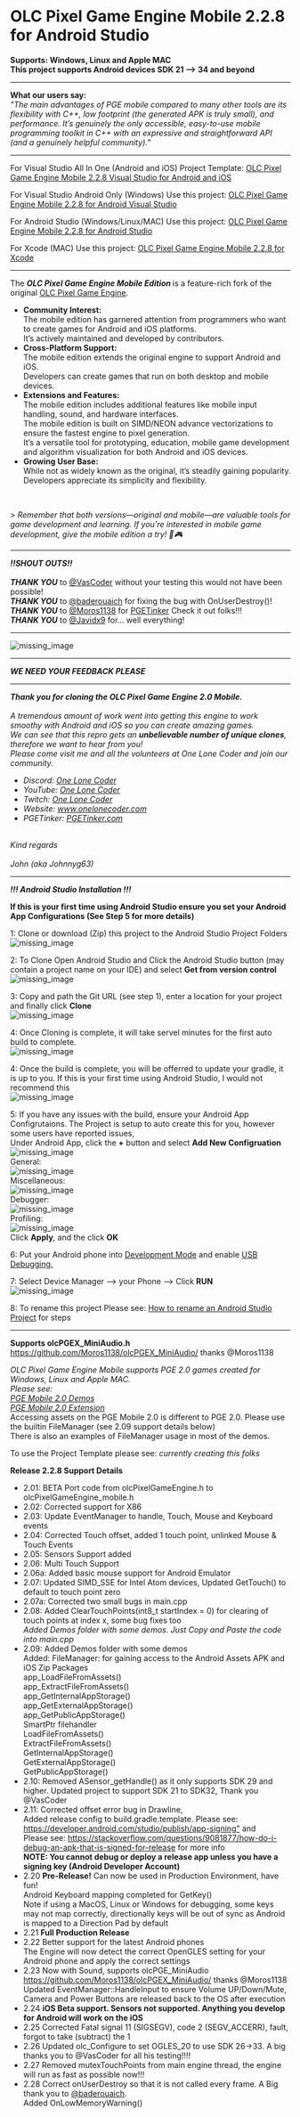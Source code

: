 # OLC Pixel Game Engine Mobile 2.2.8 for Android Studio
<p>
	<b>Supports: Windows, Linux and Apple MAC</b><br/>
	<b>This project supports Android devices SDK 21 --> 34 and beyond</b>
</p>
<hr/>
<p><b>What our users say:</b><br>
<i>"The main advantages of PGE mobile compared to many other tools are its flexibility with C++, low footprint (the generated APK is truly small), and performance. It’s genuinely the only accessible, easy-to-use mobile programming toolkit in C++ with an expressive and straightforward API (and a genuinely helpful community)."</i></p>
<hr/>
<p>For Visual Studio All In One (Android and iOS) Project Template: <a href="https://github.com/Johnnyg63/OLCPGEMobileVisualStudio">OLC Pixel Game Engine Mobile 2.2.8 Visual Studio for Android and iOS</a></p>
<p>For Visual Studio Android Only (Windows) Use this project: <a href="https://github.com/Johnnyg63/OLCPGEMobileVisualStudio_Android">OLC Pixel Game Engine Mobile 2.2.8 for Android Visual Studio</a></p>
<p>For Android Studio (Windows/Linux/MAC) Use this project: <a href="https://github.com/Johnnyg63/OLCPGEMobile_AndroidStudio">OLC Pixel Game Engine Mobile 2.2.8 for Android Studio</a></p>
<p>For Xcode (MAC) Use this project: <a href="https://github.com/Johnnyg63/OLCPGEMobile_Xcode">OLC Pixel Game Engine Mobile 2.2.8 for Xcode</a></p>
<hr/>
<p>
	The <b><i>OLC Pixel Game Engine Mobile Edition </i></b>is a feature-rich fork of the original <a href='https://github.com/OneLoneCoder/olcPixelGameEngine'> OLC Pixel Game Engine</a>. <br/>
</p>	
<ul>
		<li>
			<b>Community Interest:</b><br/>
   			The mobile edition has garnered attention from programmers who want to create games for Android and iOS platforms.<br/>
      			It’s actively maintained and developed by contributors.
		</li>
  		<li>
			<b>Cross-Platform Support:</b><br/>
   			The mobile edition extends the original engine to support Android and iOS.<br/>
      			Developers can create games that run on both desktop and mobile devices.
		</li>
  		<li>
			<b>Extensions and Features:</b><br/>
   			The mobile edition includes additional features like mobile input handling, sound, and hardware interfaces.<br/>
      			The mobile edition is built on SIMD/NEON advance vectorizations to ensure the fastest engine to pixel generation.<br/>
      			It’s a versatile tool for prototyping, education, mobile game development and algorithm visualization for both Android and iOS devices.
		</li>
		<li>
			<b>Growing User Base:</b><br/>
   			While not as widely known as the original, it’s steadily gaining popularity.<br/>
      			Developers appreciate its simplicity and flexibility.
		</li>
  	</ul><br/>
<p>>
   <i>Remember that both versions—original and mobile—are valuable tools for game development and learning. 
        If you’re interested in mobile game development, give the mobile edition a try! 🚀🎮</i>



</p>
<hr/>
<p><b><i>!!SHOUT OUTS!!</i></b><br/><br/>
 	<b><i>THANK YOU</i></b> to <a href='https://github.com/vitoralmeidasilva'>@VasCoder</a> without your testing this would not have been possible!<br/>
	<b><i>THANK YOU</i></b> to <a href='https://github.com/baderouaich/'>@baderouaich</a> for fixing the bug with OnUserDestroy()!<br/>
 	<b><i>THANK YOU</i></b> to <a href='https://github.com/Moros1138'>@Moros1138</a> for <a href='https://pgetinker.com/'>PGETinker</a> Check it out folks!!!<br/>
  	<b><i>THANK YOU</i></b> to <a href='https://github.com/OneLoneCode'>@Javidx9</a> for... well everything!<br/>

</p>
<hr/>



<p><img alt="missing_image" src='https://github.com/Johnnyg63/OLCPGEMobile_Xcode/assets/96908304/6545fc21-d300-42d2-99ea-428980669fd4' /></p>
<hr/>

<p><b><i>WE NEED YOUR FEEDBACK PLEASE</i></b></p>
<hr/>
<p><i><b>Thank you for cloning the OLC Pixel Game Engine 2.0 Mobile.</b><br/><br/>
	A tremendous amount of work went into getting this engine to work smoothy with Android and iOS so you can create amazing games.<br/>
 	We can see that this repro gets an <b>unbelievable number of unique clones</b>, therefore we want to hear from you!<br/>
  	Please come visit me and all the volunteers at One Lone Coder and join our community.
   	<ul>
		<li>Discord: <a href="https://discord.com/invite/WhwHUMV">One Lone Coder</a></li>
		<li>YouTube: <a href="https://www.youtube.com/c/javidx9">One Lone Coder</a> </li>
		<li>Twitch: <a href="https://www.twitch.tv/javidx9">One Lone Coder</a></li>
		<li>Website: <a href="https://community.onelonecoder.com/">www.onelonecoder.com</a></li>
		<li>PGETinker: <a href="https://pgetinker.com/">PGETinker.com</a> </li>
	</ul>
 <br/>
 Kind regards<br/>
 <br/>
 John (aka Johnnyg63)
</i></p>

<hr/>
<p><b><i>!!! Android Studio Installation !!!</i></b></p>

<p><b>If this is your first time using Android Studio ensure you set your Android App Configurations (See Step 5 for more details)</b></p>
<p>1: Clone or download (Zip) this project to the Android Studio Project Folders<br>
	<img alt="missing_image" src='https://github.com/user-attachments/assets/06de05e1-4bf7-46a0-883b-093d3ac0c247' />
</p>

<p>2: To Clone Open Android Studio and Click the Android Studio button (may contain a project name on your IDE) and select <b>Get from version control</b> <br/>
<img alt="missing_image" src='https://github.com/user-attachments/assets/a67147d7-d556-4d4f-b10e-6cec2473bc46' />
</p>

<p>3: Copy and path the Git URL (see step 1), enter a location for your project and finally click <b>Clone</b> <br/>
<img alt="missing_image" src='https://github.com/user-attachments/assets/664fb5ad-51b9-4c92-857c-5f221748cf1f' />
</p>
	
<p>4: Once Cloning is complete, it will take servel minutes for the first auto build to complete. <br/>
<img alt="missing_image" src='https://github.com/user-attachments/assets/0c541098-77d3-4507-810e-a129a0cd74bc' />
</p>

<p>4: Once the build is complete, you will be offerred to update your gradle, it is up to you. If this is your first time using Android Studio, I would not recommend this<br/>
<img alt="missing_image" src='https://github.com/user-attachments/assets/f78f5e20-5d86-400b-bafa-98ddae715911' />
</p>

<p>5: If you have any issues with the build, ensure your Android App Configrutaions. The Project is setup to auto create this for you, however some users have reported issues, <br/>
	Under Android App, click the <b>+</b> button and select <b>Add New Configruation</b><br/>
	<img alt="missing_image" src='https://github.com/user-attachments/assets/3ca91493-bb4c-4b3b-8f48-18840359d9ec' /><br/>
 	General:<br/>
	<img alt="missing_image" src='https://github.com/user-attachments/assets/6ff46ae9-4852-414c-8214-47775501c4ce' /><br/>
 	Miscellaneous:<br/>
	<img alt="missing_image" src='https://github.com/user-attachments/assets/8fb7f510-ccb2-4f9f-8feb-3f9954d6344a' /><br/>
 	Debugger:<br/>
	<img alt="missing_image" src='https://github.com/user-attachments/assets/135f34e3-549e-46c5-acf4-864784d38938' /><br/>
 	Profiling:<br/>
	<img alt="missing_image" src='https://github.com/user-attachments/assets/3ce9a97a-8d89-4914-88d3-32afcf89b24a' /><br/>
 	Click <b>Apply</b>, and the click <b>OK</b><br/>
</p>

<p>6: Put your Android phone into <a href="https://developer.android.com/studio/debug/dev-options#enable"> Development Mode</a> and enable <a href="https://developer.android.com/studio/debug/dev-options#Enable-debugging">USB Debugging.</a></p> 

<p>7: Select Device Manager --> your Phone --> Click <b>RUN</b> <br/>
	<img alt="missing_image" src='https://github.com/user-attachments/assets/24fc16b7-8a36-47e9-ae4c-2ba0edd04ef7' />
</p>

<p>8: To rename this project Please see: <a href="https://www.delasign.com/blog/android-studio-rename-project/">How to rename an Android Studio Project</a> for steps</p>  

<hr/>
<p><b>Supports olcPGEX_MiniAudio.h</b><br/><a href="https://github.com/Moros1138/olcPGEX_MiniAudio/">https://github.com/Moros1138/olcPGEX_MiniAudio/</a> thanks @Moros1138</p>

<p><i>OLC Pixel Game Engine Mobile supports PGE 2.0 games created for Windows, Linux and Apple MAC.<br/>Please see:<br/>
  <a href="https://github.com/Johnnyg63/OLCPGEMobileAndroidProjectRelease221/tree/master/Demos">PGE Mobile 2.0 Demos</a><br/>
  <a href="https://github.com/Johnnyg63/OLCPGEMobileAndroidProjectRelease221/tree/master/Extensions">PGE Mobile 2.0 Extension</a><br/></i>
  Accessing assets on the PGE Mobile 2.0 is different to PGE 2.0. Please use the builtin FileManager (see 2.09 support details below)<br/>
  There is also an examples of FileManager usage in most of the demos.
</p>

<p>To use the Project Template please see: <i>currently creating this folks</i> </p>

 <p><b>Release 2.2.8 Support Details</b></p>

<ul>
  <li>2.01: BETA Port code from olcPixelGameEngine.h to olcPixelGameEngine_mobile.h</li>
  <li>2.02: Corrected support for X86</li>
  <li>2.03: Update EventManager to handle, Touch, Mouse and Keyboard events</li>
  <li>2.04: Corrected Touch offset, added 1 touch point, unlinked Mouse & Touch Events</li>
  <li>2.05: Sensors Support added</li>
  <li>2.06: Multi Touch Support</li>
  <li>2.06a: Added basic mouse support for Android Emulator</li>
  <li>2.07: Updated SIMD_SSE for Intel Atom devices, Updated GetTouch() to default to touch point zero</li>
  <li>2.07a: Corrected two small bugs in main.cpp</li>
  <li>2.08: Added ClearTouchPoints(int8_t startIndex = 0) for clearing of touch points at index x, some bug fixes too<br/> <i>Added Demos folder with some demos. Just Copy and Paste the code into main.cpp</i></li>
  <li>2.09: Added Demos folder with some demos
	<br/> Added: FileManager: for gaining access to the Android Assets APK and iOS Zip Packages
				<br/> app_LoadFileFromAssets()
				<br/> app_ExtractFileFromAssets()
				<br/> app_GetInternalAppStorage()
				<br/> app_GetExternalAppStorage()
				<br/> app_GetPublicAppStorage()
				<br/> SmartPtr filehandler
				<br/> LoadFileFromAssets()
				<br/> ExtractFileFromAssets()
				<br/> GetInternalAppStorage()
				<br/> GetExternalAppStorage()
				<br/> GetPublicAppStorage()
  </li>
  <li>2.10: Removed ASensor_getHandle() as it only supports SDK 29 and higher. Updated project to support SDK 21 to SDK32, Thank you @VasCoder</li>
  <li>2.11: Corrected offset error bug in Drawline,<br/> Added release config to build.gradle.template. Please see: <a href="https://developer.android.com/studio/publish/app-signing">https://developer.android.com/studio/publish/app-signing"</a> and<br/> Please see: <a href="https://developer.android.com/studio/publish/app-signing">https://stackoverflow.com/questions/9081877/how-do-i-debug-an-apk-that-is-signed-for-release</a> for more info<br/><b>NOTE: You cannot debug or deploy a release app unless you have a signing key (Android Developer Account)</b></li>
  <li>2.20 <b>Pre-Release!</b> Can now be used in Production Environment, have fun! <br/> Android Keyboard mapping completed for GetKey() <br/>Note if using a MacOS, Linux or Windows for debugging, some keys may not map correctly, directionally keys will be out of sync as Android is mapped to a Direction Pad by default</li>
  <li>2.21 <b>Full Production Release</b> </li>
  <li>2.22 Better support for the latest Android phones<br/>
			The Engine will now detect the correct OpenGLES setting for your Android phone and apply the correct settings</li>
  <li>2.23 Now with Sound, supports olcPGE_MiniAudio <a href="https://github.com/Moros1138/olcPGEX_MiniAudio/">https://github.com/Moros1138/olcPGEX_MiniAudio/</a> thanks @Moros1138
		   <br/>Updated EventManager::HandleInput to ensure Volume UP/Down/Mute, Camera and Power Buttons are released back to the OS after execution
  </li>
  <li>2.24 <b>iOS Beta support. Sensors not supported. Anything you develop for Android will work on the iOS</b> </li>
  <li>2.25 Corrected Fatal signal 11 (SIGSEGV), code 2 (SEGV_ACCERR), fault, forgot to take (subtract) the 1</li>
  <li>2.26 Updated olc_Configure to set OGLES_20 to use SDK 26->33. A big thanks you to @VasCoder for all his testing!!!!</li>
  <li>2.27 Removed mutexTouchPoints from main engine thread, the engine will run as fast as possible now!!! </li>
  <li>2.28 Correct onUserDestroy so that it is not called every frame. A Big thank you to <a href='https://github.com/baderouaich/'>@baderouaich</a>. <br/>Added OnLowMemoryWarning() </li>
</ul>

 

